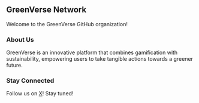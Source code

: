 ## GreenVerse Network

Welcome to the GreenVerse GitHub organization!

### About Us

GreenVerse is an innovative platform that combines gamification with sustainability, empowering users to take tangible actions towards a greener future.

### Stay Connected

Follow us on [X](https://twitter.com/GreenVerseGVN/)! Stay tuned!


